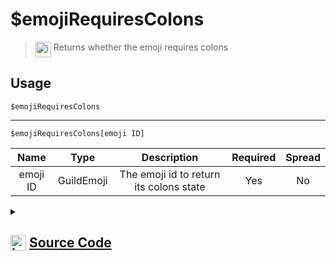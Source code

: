 # $emojiRequiresColons
> <img align="top" src="https://upload.wikimedia.org/wikipedia/commons/thumb/e/e4/Infobox_info_icon.svg/160px-Infobox_info_icon.svg.png?20150409153300" alt="image" width="25" height="auto"> Returns whether the emoji requires colons
## Usage
```
$emojiRequiresColons
```
---
```
$emojiRequiresColons[emoji ID]
```
| Name | Type | Description | Required | Spread
| :---: | :---: | :---: | :---: | :---: |
emoji ID | GuildEmoji | The emoji id to return its colons state | Yes | No
<details>
<summary>
    
## <img align="top" src="https://cdn4.iconfinder.com/data/icons/iconsimple-logotypes/512/github-512.png" alt="image" width="25" height="auto">  [Source Code](https://github.com/tryforge/ForgeScript-V2/blob/main/src/native/emojiRequiresColons.ts)
    
</summary>
    
```ts
import { ArgType, NativeFunction, Return } from "../structures"

export default new NativeFunction({
    name: "$emojiRequiresColons",
    version: "1.0.0",
    description: "Returns whether the emoji requires colons",
    brackets: false,
    unwrap: true,
    args: [
        {
            name: "emoji ID",
            description: "The emoji id to return its colons state",
            rest: false,
            type: ArgType.GuildEmoji,
            required: true
        }
    ],
    execute(ctx, [ emoji ]) {
        emoji ?? ctx.emoji
        return Return.success(
            emoji?.requiresColons
        )
    },
})
```
    
</details>